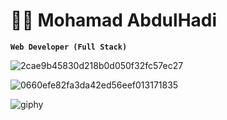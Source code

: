 # 👨‍💻 Mohamad AbdulHadi

**` Web Developer (Full Stack) `**



![2cae9b45830d218b0d050f32fc57ec27](https://github.com/mohamad473/mohamad473/assets/159455125/071aba9d-45f7-4659-ae14-404fc7b15aa1)

![0660efe82fa3da42ed56eef013171835](https://github.com/mohamad473/mohamad473/assets/159455125/21f702eb-5f51-47b1-9832-9dc46248c8f9)


![giphy](https://github.com/mohamad473/mohamad473/assets/159455125/68714396-908c-4a2c-ba53-5ef0e62b1714)

<!---
mohamad473/mohamad473 is a ✨ special ✨ repository because its `README.md` (this file) appears on your GitHub profile.
You can click the Preview link to take a look at your changes.
--->
